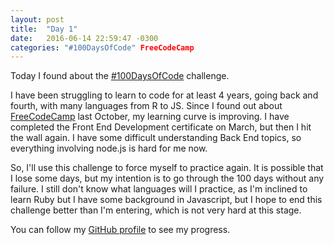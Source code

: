 ```yaml
---
layout: post
title:  "Day 1"
date:   2016-06-14 22:59:47 -0300
categories: "#100DaysOfCode" FreeCodeCamp
---
```


Today I found about the [#100DaysOfCode](https://medium.freecodecamp.com/join-the-100daysofcode-556ddb4579e4#.su8534aed) challenge.

I have been struggling to learn to code for at least 4 years, going back and fourth, with many languages from R to JS. Since I found out about [FreeCodeCamp](http://freecodecamp.com) last October, my learning curve is improving. I have completed the Front End Development certificate on March, but then I hit the wall again. I have some difficult understanding Back End topics, so everything involving node.js is hard for me now.

So, I'll use this challenge to force myself to practice again. It is possible that I lose some days, but my intention is to go through the 100 days without any failure. I still don't know what languages will I practice, as I'm inclined to learn Ruby but I have some background in Javascript, but I hope to end this challenge better than I'm entering, which is not very hard at this stage.

You can follow my [GitHub profile](http://github.com/gionaufal) to see my progress.
